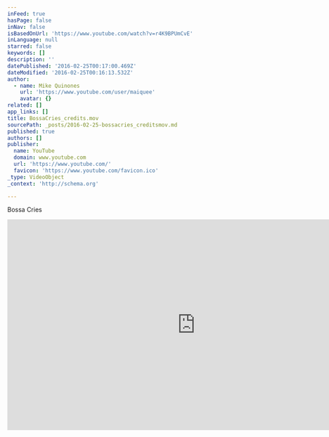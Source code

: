 ```yaml
---
inFeed: true
hasPage: false
inNav: false
isBasedOnUrl: 'https://www.youtube.com/watch?v=r4K9BPUmCvE'
inLanguage: null
starred: false
keywords: []
description: ''
datePublished: '2016-02-25T00:17:00.469Z'
dateModified: '2016-02-25T00:16:13.532Z'
author:
  - name: Mike Quinones
    url: 'https://www.youtube.com/user/maiquee'
    avatar: {}
related: []
app_links: []
title: BossaCries_credits.mov
sourcePath: _posts/2016-02-25-bossacries_creditsmov.md
published: true
authors: []
publisher:
  name: YouTube
  domain: www.youtube.com
  url: 'https://www.youtube.com/'
  favicon: 'https://www.youtube.com/favicon.ico'
_type: VideoObject
_context: 'http://schema.org'

---
```

Bossa Cries

<iframe src="https://cdn.embedly.com/widgets/media.html?src=https%3A%2F%2Fwww.youtube.com%2Fembed%2Fr4K9BPUmCvE%3Ffeature%3Doembed&amp;url=https%3A%2F%2Fwww.youtube.com%2Fwatch%3Fv%3Dr4K9BPUmCvE&amp;image=https%3A%2F%2Fi.ytimg.com%2Fvi%2Fr4K9BPUmCvE%2Fhqdefault.jpg&amp;key=b7d04c9b404c499eba89ee7072e1c4f7&amp;type=text%2Fhtml&amp;schema=youtube" width="854" height="480" scrolling="no" frameborder="0" allowfullscreen="allowfullscreen" style=""></iframe>